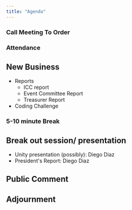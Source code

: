 ```yaml
---
title: "Agenda"
---
```


### Call Meeting To Order

### Attendance

## New Business

  * Reports
    - ICC report
    - Event Committee Report
    - Treasurer Report
  * Coding Challenge

### 5-10 minute Break

## Break out session/ presentation
  - Unity presentation (possibly): Diego Diaz
  - President's Report: Diego Diaz

## Public Comment

## Adjournment

